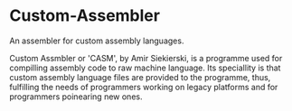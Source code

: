 # Custom-Assembler
An assembler for custom assembly languages.

Custom Assmbler or 'CASM', by Amir Siekierski, is a programme used for compilling assembly code to raw machine language. Its speciallity is that custom assembly language files are provided to the programme, thus, fulfilling the needs of programmers working on legacy platforms and for programmers poinearing new ones.